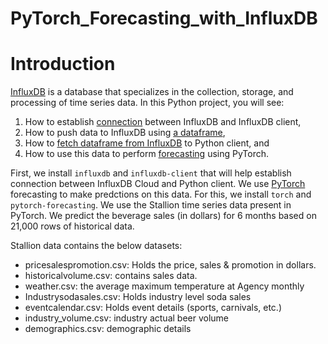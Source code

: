 # PyTorch_Forecasting_with_InfluxDB

# Introduction

[InfluxDB](https://www.influxdata.com/) is a database that specializes in the collection, storage, and processing of time series data.
In this Python project, you will see:
1. How to establish [connection](https://github.com/influxdata/influxdb-client-python/blob/master/examples/influx_cloud.py) between InfluxDB and InfluxDB client,
2. How to push data to InfluxDB using [a dataframe](https://github.com/influxdata/influxdb-client-python/blob/master/examples/ingest_large_dataframe.py),
3. How to [fetch dataframe from InfluxDB](https://github.com/SmritiSatyan/PyTorch_Forecasting_with_InfluxDB/blob/main/ingest_and_query.py) to Python client, and
4. How to use this data to perform [forecasting](https://github.com/jdb78/pytorch-forecasting/blob/master/docs/source/tutorials/stallion.ipynb) using PyTorch.


First, we install ``influxdb`` and ``influxdb-client`` that will help establish connection between InfluxDB Cloud and Python client. We use [PyTorch](https://pytorch-forecasting.readthedocs.io/en/stable/) forecasting to make predctions on this data. For this, we install ``torch`` and ``pytorch-forecasting``. We use the Stallion time series data present in PyTorch. We predict the beverage sales (in dollars) for 6 months based on 21,000 rows of historical data.  

Stallion data contains the below datasets:
* pricesalespromotion.csv: Holds the price, sales & promotion in dollars.
* historicalvolume.csv: contains sales data.
* weather.csv: the average maximum temperature at Agency monthly
* Industrysodasales.csv: Holds industry level soda sales 
* eventcalendar.csv: Holds event details (sports, carnivals, etc.)
* industry_volume.csv: industry actual beer volume
* demographics.csv: demographic details
